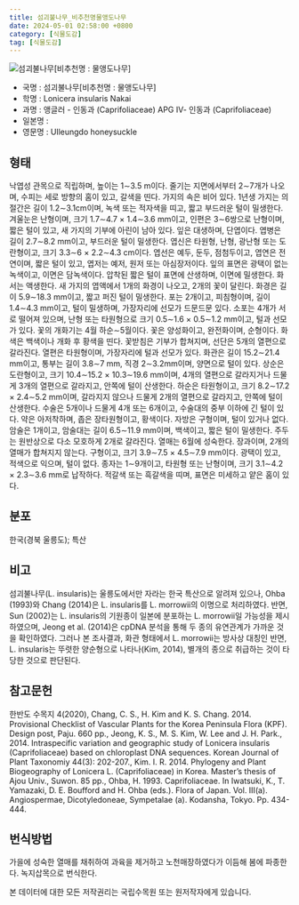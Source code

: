 ```yaml
---
title: 섬괴불나무_비추천명물앵도나무
date: 2024-05-01 02:58:00 +0800
category: [식물도감]
tag: [식물도감]
---
```




![섬괴불나무[비추천명 : 물앵도나무]](/fileUpload/plants/basic/Caprifoliaceae/Lonicera/16336/1_th2.JPG)
- 국명 : 섬괴불나무[비추천명 : 물앵도나무]
- 학명 : Lonicera insularis Nakai
- 과명 : 앵글러 - 인동과 (Caprifoliaceae) APG Ⅳ- 인동과 (Caprifoliaceae)
- 일본명 : 
- 영문명 : Ulleungdo honeysuckle


## 형태
낙엽성 관목으로 직립하며, 높이는 1∼3.5 m이다. 줄기는 지면에서부터 2∼7개가 나오며, 수피는 세로 방향의 홈이 있고, 갈색을 띤다. 가지의 속은 비어 있다. 1년생 가지는 의 절간은 길이 1.2∼3.1cm이며, 녹색 또는 적자색을 띠고, 짧고 부드러운 털이 밀생한다. 겨울눈은 난형이며, 크기 1.7∼4.7 × 1.4∼3.6 mm이고, 인편은 3∼6쌍으로 난형이며, 짧은 털이 있고, 새 가지의 기부에 아린이 남아 있다. 잎은 대생하며, 단엽이다. 엽병은 길이 2.7∼8.2 mm이고, 부드러운 털이 밀생한다. 엽신은 타원형, 난형, 광난형 또는 도란형이고, 크기 3.3∼6 × 2.2∼4.3 cm이다. 엽선은 예두, 둔두, 점첨두이고, 엽연은 전연이며, 짧은 털이 있고, 엽저는 예저, 원저 또는 아심장저이다. 잎의 표면은 광택이 없는 녹색이고, 이면은 담녹색이다. 압착된 짧은 털이 표면에 산생하며, 이면에 밀생한다. 화서는 액생한다. 새 가지의 엽액에서 1개의 화경이 나오고, 2개의 꽃이 달린다. 화경은 길이 5.9∼18.3 mm이고, 짧고 퍼진 털이 밀생한다. 포는 2개이고, 피침형이며, 길이 1.4∼4.3 mm이고, 털이 밀생하며, 가장자리에 선모가 드문드문 있다. 소포는 4개가 서로 떨어져 있으며, 난형 또는 타원형으로 크기 0.5∼1.6 × 0.5∼1.2 mm이고, 털과 선모가 있다. 꽃의 개화기는 4월 하순∼5월이다. 꽃은 양성화이고, 완전화이며, 순형이다. 화색은 백색이나 개화 후 황색을 띤다. 꽃받침은 기부가 합쳐지며, 선단은 5개의 열편으로 갈라진다. 열편은 타원형이며, 가장자리에 털과 선모가 있다. 화관은 길이 15.2∼21.4 mm이고, 통부는 길이 3.8∼7 mm, 직경 2∼3.2mm이며, 양면으로 털이 있다. 상순은 도란형이고, 크기 10.4∼15.2 × 10.3∼19.6 mm이며, 4개의 열편으로 갈라지거나 드물게 3개의 열편으로 갈라지고, 안쪽에 털이 산생한다. 하순은 타원형이고, 크기 8.2∼17.2 × 2.4∼5.2 mm이며, 갈라지지 않으나 드물게 2개의 열편으로 갈라지고, 안쪽에 털이 산생한다. 수술은 5개이나 드물게 4개 또는 6개이고, 수술대의 중부 이하에 긴 털이 있다. 약은 아저착하며, 좁은 장타원형이고, 황색이다. 자방은 구형이며, 털이 있거나 없다. 암술은 1개이고, 암술대는 길이 6.5∼11.9 mm이며, 백색이고, 짧은 털이 밀생한다. 주두는 원반상으로 다소 모호하게 2개로 갈라진다. 열매는 6월에 성숙한다. 장과이며, 2개의 열매가 합쳐지지 않는다. 구형이고, 크기 3.9∼7.5 × 4.5∼7.9 mm이다. 광택이 있고, 적색으로 익으며, 털이 없다. 종자는 1∼9개이고, 타원형 또는 난형이며, 크기 3.1∼4.2 × 2.3∼3.6 mm로 납작하다. 적갈색 또는 흑갈색을 띠며, 표면은 미세하고 얕은 홈이 있다.
## 분포
한국(경북 울릉도); 특산
## 비고
섬괴불나무(L. insularis)는 울릉도에서만 자라는 한국 특산으로 알려져 있으나, Ohba (1993)와 Chang (2014)은 L. insularis를 L. morrowii의 이명으로 처리하였다. 반면, Sun (2002)는 L. insularis의 기원종이 일본에 분포하는 L. morrowii일 가능성을 제시하였으며, Jeong et al. (2014)은 cpDNA 분석을 통해 두 종의 유연관계가 가까운 것을 확인하였다. 그러나 본 조사결과, 화관 형태에서 L. morrowii는 방사상 대칭인 반면, L. insularis는 뚜렷한 양순형으로 나타나(Kim, 2014), 별개의 종으로 취급하는 것이 타당한 것으로 판단된다.
## 참고문헌
한반도 수목지 4(2020), Chang, C. S., H. Kim and K. S. Chang. 2014. Provisional Checklist of Vascular Plants for the Korea Peninsula Flora (KPF). Design post, Paju. 660 pp., Jeong, K. S., M. S. Kim, W. Lee and J. H. Park., 2014. Intraspecific variation and geographic study of Lonicera insularis (Caprifoliaceae) based on chloroplast DNA sequences. Korean Journal of Plant Taxonomiy 44(3): 202-207., Kim. I. R. 2014. Phylogeny and Plant Biogeography of Lonicera L. (Caprifoliaceae) in Korea. Master’s thesis of Ajou Univ., Suwon. 85 pp., Ohba, H. 1993. Caprifoliaceae. In Iwatsuki, K., T. Yamazaki, D. E. Boufford and H. Ohba (eds.). Flora of Japan. Vol. III(a). Angiospermae, Dicotyledoneae, Sympetalae (a). Kodansha, Tokyo. Pp. 434-444.
## 번식방법
가을에 성숙한 열매를 채취하여 과육을 제거하고 노천매장하였다가 이듬해 봄에 파종한다. 녹지삽목으로 번식한다.






본 데이터에 대한 모든 저작권리는 국립수목원 또는 원저작자에게 있습니다.
